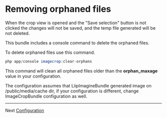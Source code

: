 Removing orphaned files
=======================

When the crop view is opened and the "Save selection" button is not clicked the changes will not be saved, and the temp 
file generated will be not deleted.

This bundle includes a console command to delete the orphaned files.

To delete orphaned files use this command.

```php
php app/console imagecrop:clear-orphans
```

This command will clean all orphaned files older than the **orphan_maxage** value in your configuration.

The configuration assumes that LiipImagineBundle generated image on /public/media/cache dir, if your configuration is 
different, change ImageCropBundle configuration as well.

----
Next [Configuration](configuration.md)
